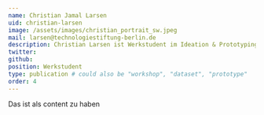 ```yaml
---
name: Christian Jamal Larsen
uid: christian-larsen
image: /assets/images/christian_portrait_sw.jpeg
mail: larsen@technologiestiftung-berlin.de
description: Christian Larsen ist Werkstudent im Ideation & Prototyping Lab der Technologiestiftung Berlin und unterstützt das OpenTrafficCount Team. Er studiert Stadt- und Regionalplanung (B.Sc) an der TU Berlin.
twitter:
github:
position: Werkstudent
type: publication # could also be "workshop", "dataset", "prototype"
order: 4
---
```


Das ist als content zu haben

